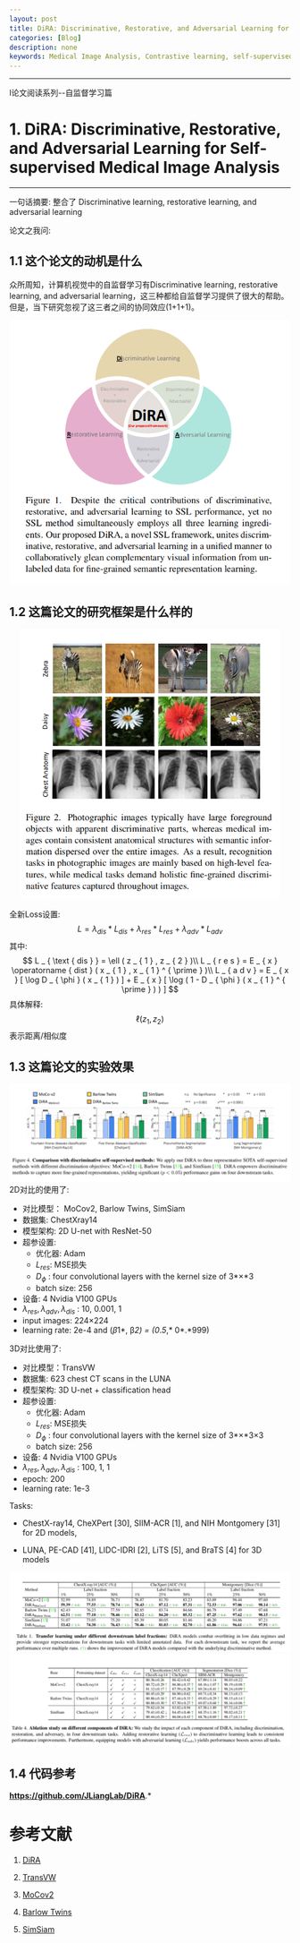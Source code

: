 ```yaml
---
layout: post
title: DiRA: Discriminative, Restorative, and Adversarial Learning for Self-supervised Medical Image Analysis
categories: [Blog]
description: none
keywords: Medical Image Analysis, Contrastive learning, self-supervised
---
```



---

l论文阅读系列--自监督学习篇

# 1. **DiRA: Discriminative, Restorative, and Adversarial Learning for Self-supervised Medical Image Analysis**

****

一句话摘要: 整合了 Discriminative learning, restorative learning, and adversarial learning



论文之我问:

## 1.1 这个论文的动机是什么

众所周知，计算机视觉中的自监督学习有Discriminative learning, restorative learning, and adversarial learning，这三种都给自监督学习提供了很大的帮助。但是，当下研究忽视了这三者之间的协同效应(1+1+1)。

<center>
    <img src="/images/posts/blog/Paper/1658722167326.jpg" alt="picture not found" style="zoom:70%;" />
    <br>
</center>

## 1.2 这篇论文的研究框架是什么样的

<center>
    <img src="/images/posts/blog/Paper/1658722281921.jpg" alt="picture not found" style="zoom:70%;" />
    <br>
</center>

全新Loss设置:
$$
L = \lambda _ { d i s } * L _ { d i s } + \lambda _ { r e s } * L _ { r e s } + \lambda _ { a d v } * L _ { a d v }
$$
其中:
$$
L _ { \text { dis } } = \ell ( z _ { 1 } , z _ { 2 } )\\
L _ { r e s } = E _ { x } \operatorname { dist } ( x _ { 1 } , x _ { 1 } ^ { \prime } )\\
L _ { a d v } = E _ { x } [ \log D _ { \phi } ( x _ { 1 } ) ] + E _ { x } [ \log ( 1 - D _ { \phi } ( x _ { 1 } ^ { \prime } ) ) ]
$$
具体解释:
$$
\ell ( z _ { 1 } , z _ { 2 } )
$$
表示距离/相似度

## 1.3 这篇论文的实验效果

<center>
    <img src="/images/posts/blog/Paper/1658800610564.jpg" alt="picture not found" style="zoom:70%;" />
    <br>
</center>
2D对比的使用了:

- 对比模型： MoCov2,  Barlow Twins,  SimSiam
- 数据集: ChestXray14
- 模型架构: 2D U-net with ResNet-50
- 超参设置: 
  - 优化器: Adam
  - $L_{res}$: MSE损失
  - $D _ { \phi }$ : four convolutional layers with the kernel size of 3*×*3
  - batch size: 256
- 设备: 4 Nvidia V100 GPUs
- $\lambda_{res},\lambda_{adv},\lambda_{dis}$ : 10, 0.001, 1
- input images: 224×224
- learning rate:  2e-4 and (*β*1*, β*2) = (0*.*5*,* 0*.*999)

3D对比使用了:

- 对比模型：TransVW
- 数据集: 623 chest CT scans in the LUNA
- 模型架构: 3D U-net + classification head
- 超参设置: 
  - 优化器: Adam
  - $L_{res}$: MSE损失
  - $D _ { \phi }$ : four convolutional layers with the kernel size of 3*×*3×3
  - batch size: 256
- 设备: 4 Nvidia V100 GPUs
- $\lambda_{res},\lambda_{adv},\lambda_{dis}$ : 100, 1, 1
- epoch: 200
- learning rate: 1e-3

Tasks:

-  ChestX-ray14, CheXPert [30], SIIM-ACR [1], and NIH Montgomery [31] for 2D models,

-  LUNA, PE-CAD [41], LIDC-IDRI [2], LiTS [5], and BraTS [4] for 3D models

<center>
    <img src="/images/posts/blog/Paper/1658801785576.jpg" alt="picture not found" style="zoom:70%;" />
    <br>
</center>

<center>
    <img src="/images/posts/blog/Paper/1658801908576.jpg" alt="picture not found" style="zoom:70%;" />
    <br>
</center>

## 1.4 代码参考

**https://github.com/JLiangLab/DiRA**.*

# 参考文献

1. [DiRA](https://arxiv.org/abs/2204.10437)

2. [TransVW](https://arxiv.org/abs/2102.10680v1)

3. [MoCov2](https://arxiv.org/abs/2003.04297)

4. [Barlow Twins](https://arxiv.org/abs/2103.03230)

5. [SimSiam](https://arxiv.org/abs/2011.10566)
